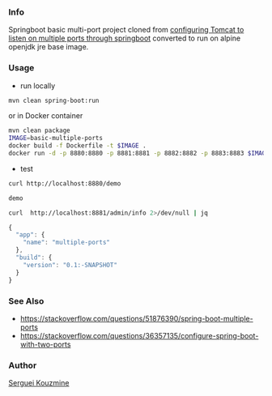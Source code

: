 ### Info

Springboot basic multi-port project cloned from
[configuring Tomcat to listen on multiple ports through springboot](https://tech.asimio.net/2016/12/15/Configuring-Tomcat-to-Listen-on-Multiple-ports-using-Spring-Boot.html)
converted to run on alpine openjdk jre base image.

### Usage

* run locally
```sh
mvn clean spring-boot:run
```
or in Docker container
```sh
mvn clean package
IMAGE=basic-multiple-ports
docker build -f Dockerfile -t $IMAGE .
docker run -d -p 8880:8880 -p 8881:8881 -p 8882:8882 -p 8883:8883 $IMAGE
```
* test
```sh
curl http://localhost:8880/demo
```
```sh
demo
```
```sh
curl  http://localhost:8881/admin/info 2>/dev/null | jq
```
```js
{
  "app": {
    "name": "multiple-ports"
  },
  "build": {
    "version": "0.1:-SNAPSHOT"
  }
}
```


### See Also

 * https://stackoverflow.com/questions/51876390/spring-boot-multiple-ports
 * https://stackoverflow.com/questions/36357135/configure-spring-boot-with-two-ports

### Author
[Serguei Kouzmine](kouzmine_serguei@yahoo.com)
